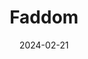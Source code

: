 ---  
layout: startup_page  
title: "Faddom"  
id: "faddom.com"  
permalink: "/faddomfaddom.com02212024/"  
website: "https://faddom.com/"  
funding_round: "Series A"  
funding_amount: "$12M"  
investors: "Viola Ventures, NFX"  
about: "Faddom helps companies map their IT infrastructure, regardless of location (onsite, virtualized, or cloud-based), visualizing connections and dependencies. This allows medium-sized enterprises to understand their infrastructure's workings, improving management, migration, cybersecurity, and compliance."  
markets: "SaaS, IT Infrastructure, Cybersecurity"  
hq: "Dover, Delaware, United States"  
founded_year: "2021"  
linkedin: "https://www.linkedin.com/company/getfaddom"  
twitter: "https://twitter.com/faddommapping"  
instagram: ""  
facebook: "https://www.facebook.com/VNTsoftware"  
crunchbase: "https://www.crunchbase.com/organization/Faddom"  
pitchbook: "https://pitchbook.com/profiles/company/140021-74"  

date_display: "21-Feb-2024"  
date: "2024-02-21"

# SEO Optimization  
meta_title: "Faddom - Series A Funding ($12M)"  
meta_description: "Faddom, Faddom helps companies map their IT infrastructure, regardless of location (onsite, virtualized, or cloud-based), visualizing connections and dependen..."  
meta_keywords: "Faddom, SaaS, IT Infrastructure, Cybersecurity, Series A funding"  
canonical_url: "https://startup.projectstartups.com/faddomfaddom.com02212024/"  
---